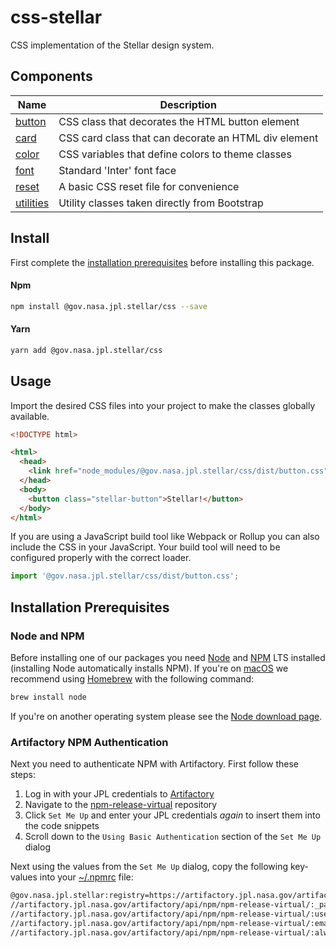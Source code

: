 # css-stellar

CSS implementation of the Stellar design system.

## Components

| Name                              | Description                                          |
| --------------------------------- | ---------------------------------------------------- |
| [button](./dist/button.css)       | CSS class that decorates the HTML button element     |
| [card](./dist/card.css)           | CSS card class that can decorate an HTML div element |
| [color](./dist/color.css)         | CSS variables that define colors to theme classes    |
| [font](./font/inter.css)          | Standard 'Inter' font face                           |
| [reset](./dist/reset.css)         | A basic CSS reset file for convenience               |
| [utilities](./dist/utilities.css) | Utility classes taken directly from Bootstrap        |

## Install

First complete the [installation prerequisites](#installation-prerequisites) before installing this package.

#### Npm

```bash
npm install @gov.nasa.jpl.stellar/css --save
```

#### Yarn

```bash
yarn add @gov.nasa.jpl.stellar/css
```

## Usage

Import the desired CSS files into your project to make the classes globally available.

```html
<!DOCTYPE html>

<html>
  <head>
    <link href="node_modules/@gov.nasa.jpl.stellar/css/dist/button.css" rel="stylesheet" />
  </head>
  <body>
    <button class="stellar-button">Stellar!</button>
  </body>
</html>
```

If you are using a JavaScript build tool like Webpack or Rollup you can also include the CSS in your JavaScript. Your build tool will need to be configured properly with the correct loader.

```js
import '@gov.nasa.jpl.stellar/css/dist/button.css';
```

## Installation Prerequisites

### Node and NPM

Before installing one of our packages you need [Node](https://nodejs.org/en/) and [NPM](https://docs.npmjs.com/about-npm/) LTS installed (installing Node automatically installs NPM). If you're on [macOS](https://www.apple.com/macos) we recommend using [Homebrew](https://brew.sh/) with the following command:

```sh
brew install node
```

If you're on another operating system please see the [Node download page](https://nodejs.org/en/download/).

### Artifactory NPM Authentication

Next you need to authenticate NPM with Artifactory. First follow these steps:

1. Log in with your JPL credentials to [Artifactory](https://artifactory.jpl.nasa.gov/artifactory/webapp/#/login)
1. Navigate to the [npm-release-virtual](https://artifactory.jpl.nasa.gov/artifactory/webapp/#/artifacts/browse/tree/General/npm-release-virtual) repository
1. Click `Set Me Up` and enter your JPL credentials _again_ to insert them into the code snippets
1. Scroll down to the `Using Basic Authentication` section of the `Set Me Up` dialog

Next using the values from the `Set Me Up` dialog, copy the following key-values into your [~/.npmrc](https://docs.npmjs.com/configuring-npm/npmrc.html) file:

```sh
@gov.nasa.jpl.stellar:registry=https://artifactory.jpl.nasa.gov/artifactory/api/npm/npm-release-virtual/
//artifactory.jpl.nasa.gov/artifactory/api/npm/npm-release-virtual/:_password=<BASE64_PASSWORD>
//artifactory.jpl.nasa.gov/artifactory/api/npm/npm-release-virtual/:username=<USERNAME>
//artifactory.jpl.nasa.gov/artifactory/api/npm/npm-release-virtual/:email=<youremail@email.com>
//artifactory.jpl.nasa.gov/artifactory/api/npm/npm-release-virtual/:always-auth=true
```
